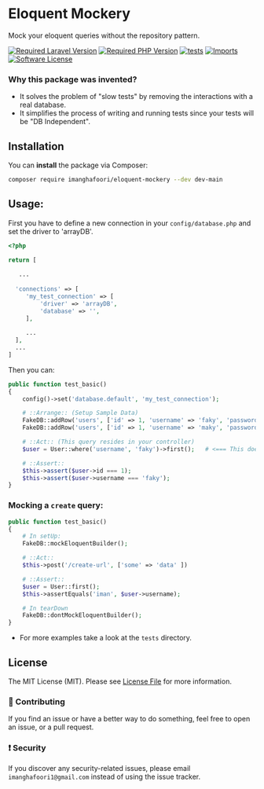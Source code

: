 # Eloquent Mockery

Mock your eloquent queries without the repository pattern.


[![Required Laravel Version][ico-laravel]][link-packagist]
<a href="https://packagist.org/packages/imanghafoori/eloquent-mockery" rel="nofollow"><img src="https://camo.githubusercontent.com/ff110760ba1d6de9119c4599aee70aa0d65137c1a8fcffe539912f723da66b9d/68747470733a2f2f696d672e736869656c64732e696f2f7061636b61676973742f7068702d762f696d616e676861666f6f72692f6c61726176656c2d6d6963726f73636f70653f636f6c6f723d253233383839324246267374796c653d666c61742d737175617265266c6f676f3d706870" alt="Required PHP Version" data-canonical-src="https://img.shields.io/packagist/php-v/imanghafoori/eloquent-mockery?color=%238892BF&amp;style=flat-square&amp;logo=php" style="max-width: 100%;"></a>
[![tests](https://github.com/imanghafoori1/eloquent-mockery/actions/workflows/tests.yml/badge.svg?branch=main)](https://github.com/imanghafoori1/eloquent-mockery/actions/workflows/tests.yml)
[![Imports](https://github.com/imanghafoori1/eloquent-mockery/actions/workflows/imports.yml/badge.svg?branch=master)](https://github.com/imanghafoori1/eloquent-mockery/actions/workflows/imports.yml)
<a href="https://github.com/imanghafoori1/eloquent-mockery/blob/main/LICENSE"><img src="https://camo.githubusercontent.com/d885b3999bb863974fb67118174bb0402d089a89/68747470733a2f2f696d672e736869656c64732e696f2f62616467652f6c6963656e73652d4d49542d626c75652e7376673f7374796c653d726f756e642d737175617265" alt="Software License" data-canonical-src="https://img.shields.io/badge/license-MIT-blue.svg?style=round-square" style="max-width:100%;"></a>

### Why this package was invented?
- It solves the problem of "slow tests" by removing the interactions with a real database.
- It simplifies the process of writing and running tests since your tests will be "DB Independent".

## Installation
You can **install** the package via Composer:
```bash
composer require imanghafoori/eloquent-mockery --dev dev-main
```

## Usage:
First you have to define a new connection in your `config/database.php` and set the driver to 'arrayDB'.

```php
<?php

return [
  
   ...
  
  'connections' => [
     'my_test_connection' => [
         'driver' => 'arrayDB',
         'database' => '',
     ],
     
     ...
  ],
  ...
]
```

Then you can:

```php
public function test_basic()
{
    config()->set('database.default', 'my_test_connection');

    # ::Arrange:: (Setup Sample Data)
    FakeDB::addRow('users', ['id' => 1, 'username' => 'faky', 'password' => '...']);
    FakeDB::addRow('users', ['id' => 1, 'username' => 'maky', 'password' => '...']);

    # ::Act:: (This query resides in your controller)
    $user = User::where('username', 'faky')->first();   # <=== This does NOT connect to a real DB.

    # ::Assert::
    $this->assert($user->id === 1);
    $this->assert($user->username === 'faky');
}
```


### Mocking a `create` query:
```php
public function test_basic()
{
    # In setUp:
    FakeDB::mockEloquentBuilder();

    # ::Act::
    $this->post('/create-url', ['some' => 'data' ])

    # ::Assert::
    $user = User::first();
    $this->assertEquals('iman', $user->username);

    # In tearDown
    FakeDB::dontMockEloquentBuilder();
}
```

- For more examples take a look at the `tests` directory.

<a name="license"></a>
## License

The MIT License (MIT). Please see [License File](LICENSE.md) for more information.


<a name="contributing"></a>

### :raising_hand: Contributing
If you find an issue or have a better way to do something, feel free to open an issue, or a pull request.

<a name="security"></a>
### :exclamation: Security
If you discover any security-related issues, please email `imanghafoori1@gmail.com` instead of using the issue tracker.

[ico-laravel]: https://img.shields.io/badge/Laravel-%E2%89%A5%206.0-ff2d20?style=flat-square&logo=laravel
[ico-php]: https://img.shields.io/packagist/php-v/imanghafoori/eloquent-mockery?color=%238892BF&style=flat-square&logo=php
[link-packagist]: https://packagist.org/packages/imanghafoori/eloquent-mockery
